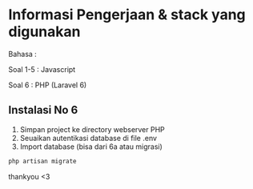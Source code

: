 # Informasi Pengerjaan & stack yang digunakan

Bahasa :

Soal 1-5 : Javascript

Soal 6 : PHP (Laravel 6)



## Instalasi No 6

1. Simpan project ke directory webserver PHP
2. Seuaikan autentikasi database di file .env
3. Import database (bisa dari 6a atau migrasi)

```bash
php artisan migrate
```








thankyou <3
